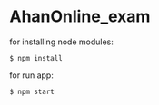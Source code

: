 ﻿# AhanOnline_exam

for installing node modules:
```
$ npm install
```

for run app:
```
$ npm start
```
